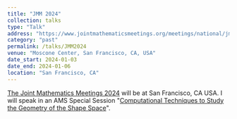 ```yaml
---
title: "JMM 2024"
collection: talks
type: "Talk"
address: "https://www.jointmathematicsmeetings.org/meetings/national/jmm2024/2300_program.html"
category: "past"
permalink: /talks/JMM2024
venue: "Moscone Center, San Francisco, CA, USA"
date_start: 2024-01-03
date_end: 2024-01-06
location: "San Francisco, CA"
---
```


[The Joint Mathematics Meetings 2024](https://www.jointmathematicsmeetings.org/meetings/national/jmm2024/2300_program.html) will be at San Francisco, CA USA.
I will speak in an AMS Special Session "[Computational Techniques to Study the Geometry of the Shape Space](https://www.jointmathematicsmeetings.org/meetings/national/jmm2024/2300_program_ss97.html#title)".


